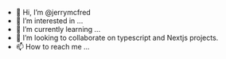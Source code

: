 - 👋 Hi, I’m @jerrymcfred
- 👀 I’m interested in ...
- 🌱 I’m currently learning ...
- 💞️ I’m looking to collaborate on typescript and Nextjs projects.
- 📫 How to reach me ...

<!---
jerrymcfred/jerrymcfred is a ✨ special ✨ repository because its `README.md` (this file) appears on your GitHub profile.
You can click the Preview link to take a look at your changes.
--->
